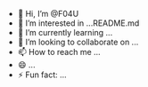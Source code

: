 - 👋 Hi, I’m @F04U
- 👀 I’m interested in ...README.md
- 🌱 I’m currently learning ...
- 💞️ I’m looking to collaborate on ...
- 📫 How to reach me ...
- 😄 ...
- ⚡ Fun fact: ...

<!---
F04U/F04U is a ✨ special ✨ repository because its `README.md` (this file) appears on your GitHub profile.
You can click the Preview link to take a look at your changes.
--->
